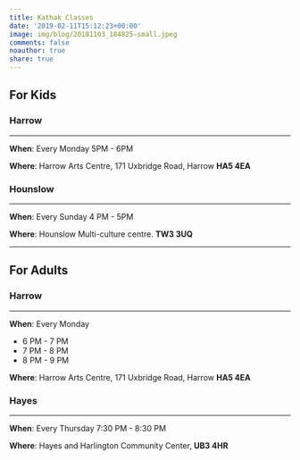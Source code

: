 ```yaml
---
title: Kathak Classes
date: '2019-02-11T15:12:23+00:00'
image: img/blog/20181103_184825-small.jpeg
comments: false
noauthor: true
share: true
---
```

## For Kids

### Harrow
---

__When__: Every Monday 5PM - 6PM

__Where__: Harrow Arts Centre, 171 Uxbridge Road, Harrow **HA5 4EA**

### Hounslow
---

__When__: Every Sunday 4 PM - 5PM

__Where__: Hounslow Multi-culture centre. **TW3 3UQ**


---
## For Adults

### Harrow
---

__When__: Every Monday
   - 6 PM - 7 PM
   - 7 PM - 8 PM
   - 8 PM - 9 PM

__Where__: Harrow Arts Centre, 171 Uxbridge Road, Harrow **HA5 4EA**

### Hayes
---

__When__: Every Thursday 7:30 PM - 8:30 PM

__Where__: Hayes and Harlington Community Center, **UB3 4HR**
